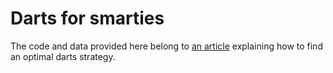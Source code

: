 # Darts for smarties
The code and data provided here belong to [an article](https://medium.com/@edizherkert/darts-for-smart-ie-s-bb4cab288b15) explaining how to find an optimal darts strategy.
